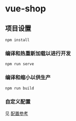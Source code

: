 # vue-shop

## 项目设置
```
npm install
```

### 编译和热重新加载以进行开发
```
npm run serve
```

### 编译和缩小以供生产
```
npm run build
```

### 自定义配置
见 [配置参考](https://cli.vuejs.org/config/)
